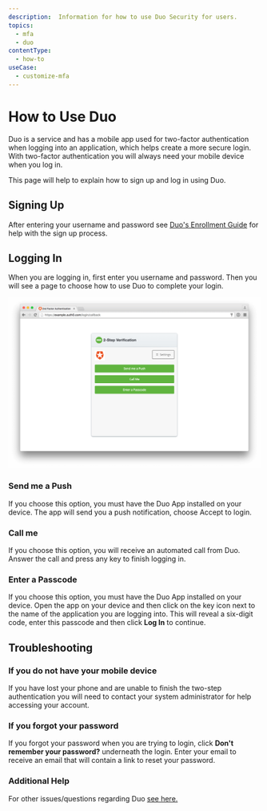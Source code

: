 ```yaml
---
description:  Information for how to use Duo Security for users.
topics:
  - mfa
  - duo
contentType:
  - how-to
useCase:
  - customize-mfa
---
```


# How to Use Duo

Duo is a service and has a mobile app used for two-factor authentication when logging into an application, which helps create a more secure login.  With two-factor authentication you will always need your mobile device when you log in.

This page will help to explain how to sign up and log in using Duo.

## Signing Up

After entering your username and password see [Duo's Enrollment Guide](https://guide.duo.com/enrollment) for help with the sign up process.

## Logging In

When you are logging in, first enter you username and password. Then you will see a page to choose how to use Duo to complete your login.

![](/media/articles/mfa/duo-login.png)

### Send me a Push
If you choose this option, you must have the Duo App installed on your device. The app will send you a push notification, choose Accept to login.

### Call me
If you choose this option, you will receive an automated call from Duo. Answer the call and press any key to finish logging in.

### Enter a Passcode
If you choose this option, you must have the Duo App installed on your device. Open the app on your device and then click on the key icon next to the name of the application you are logging into. This will reveal a six-digit code, enter this passcode and then click **Log In** to continue.

## Troubleshooting

### If you do not have your mobile device

If you have lost your phone and are unable to finish the two-step authentication you will need to contact your system administrator for help accessing your account.

### If you forgot your password

If you forgot your password when you are trying to login, click **Don't remember your password?** underneath the login. Enter your email to receive an email that will contain a link to reset your password.

### Additional Help

For other issues/questions regarding Duo [see here.](https://guide.duo.com)
